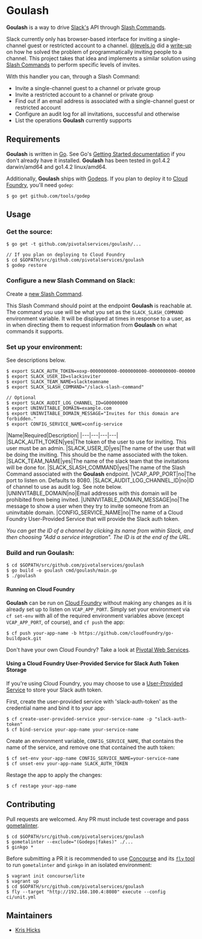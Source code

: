 Goulash
======
**Goulash** is a way to drive [Slack's](https://slack.com) API through [Slash Commands](https://api.slack.com/slash-commands).

Slack currently only has browser-based interface for inviting a single-channel guest or restricted account to a channel. [@levels.io](https://twitter.com/levelsio) did a [write-up](http://levels.io/slack-typeform-auto-invite-sign-ups/) on how he solved the problem of programmatically inviting people to a channel. This project takes that idea and implements a similar solution using [Slash Commands](https://api.slack.com/slash-commands) to perform specific levels of invites.

With this handler you can, through a Slash Command:

* Invite a single-channel guest to a channel or private group
* Invite a restricted account to a channel or private group
* Find out if an email address is associated with a single-channel guest or restricted account
* Configure an audit log for all invitations, successful and otherwise
* List the operations **Goulash** currently supports

## Requirements

**Goulash** is written in [Go](https://www.golang.org). See Go's [Getting Started documentation](https://www.golang.org/doc/install) if you don't already have it installed. **Goulash** has been tested in go1.4.2 darwin/amd64 and go1.4.2 linux/amd64.

Additionally, **Goulash** ships with [Godeps](https://github.com/tools/godep). If you plan to deploy it to [Cloud Foundry](http://pivotal.io/platform-as-a-service/pivotal-cloud-foundry), you'll need `godep`:

```
$ go get github.com/tools/godep
```

## Usage

### Get the source:

```
$ go get -t github.com/pivotalservices/goulash/...

// If you plan on deploying to Cloud Foundry
$ cd $GOPATH/src/github.com/pivotalservices/goulash
$ godep restore 
```

### Configure a new Slash Command on Slack:

Create a [new Slash Command](https://my.slack.com/services/new/slash-commands/).

This Slash Command should point at the endpoint **Goulash** is reachable at. The command you use will be what you set as the `SLACK_SLASH_COMMAND` environment variable. It will be displayed at times in response to a user, as in when directing them to request information from **Goulash** on what commands it supports.

### Set up your environment:

See descriptions below.

```
$ export SLACK_AUTH_TOKEN=xoxp-0000000000-0000000000-0000000000-000000
$ export SLACK_USER_ID=slackinviter
$ export SLACK_TEAM_NAME=slackteamname
$ export SLACK_SLASH_COMMAND="/slack-slash-command"
 
// Optional
$ export SLACK_AUDIT_LOG_CHANNEL_ID=G00000000
$ export UNINVITABLE_DOMAIN=example.com
$ export UNINVITABLE_DOMAIN_MESSAGE="Invites for this domain are forbidden."
$ export CONFIG_SERVICE_NAME=config-service
```

|Name|Required|Description|
|---|---|---|---|
|SLACK_AUTH_TOKEN|yes|The token of the user to use for inviting. This user must be an admin.
|SLACK_USER_ID|yes|The name of the user that will be doing the inviting. This should be the name associated with the token.
|SLACK_TEAM_NAME|yes|The name of the slack team that the invitations will be done for.
|SLACK_SLASH_COMMAND|yes|The name of the Slash Command associated with the **Goulash** endpoint.
|VCAP_APP_PORT|no|The port to listen on. Defaults to 8080.
|SLACK_AUDIT_LOG_CHANNEL_ID|no|ID of channel to use as audit log. See note below.
|UNINVITABLE_DOMAIN|no|Email addresses with this domain will be prohibited from being invited.
|UNINVITABLE_DOMAIN_MESSAGE|no|The message to show a user when they try to invite someone from an uninvitable domain.
|CONFIG_SERVICE_NAME|no|The name of a Cloud Foundry User-Provided Service that will provide the Slack auth token.

*You can get the ID of a channel by clicking its name from within Slack, and then choosing "Add a service integration". The ID is at the end of the URL.*

### Build and run Goulash:

```
$ cd $GOPATH/src/github.com/pivotalservices/goulash
$ go build -o goulash cmd/goulash/main.go
$ ./goulash
```

#### Running on Cloud Foundry
**Goulash** can be run on [Cloud Foundry](http://pivotal.io/platform-as-a-service/pivotal-cloud-foundry) without making any changes as it is already set up to listen on `VCAP_APP_PORT`. Simply set your environment via `cf set-env` with all of the required environment variables above (except `VCAP_APP_PORT`, of course), and `cf push` the app: 

```
$ cf push your-app-name -b https://github.com/cloudfoundry/go-buildpack.git
```

Don't have your own Cloud Foundry? Take a look at [Pivotal Web Services](http://run.pivotal.io).

#### Using a Cloud Foundry User-Provided Service for Slack Auth Token Storage

If you're using Cloud Foundry, you may choose to use a [User-Provided Service](http://docs.cloudfoundry.org/devguide/services/user-provided.html) to store your Slack auth token.

First, create the user-provided service with 'slack-auth-token' as the credential name and bind it to your app:

```
$ cf create-user-provided-service your-service-name -p "slack-auth-token"
$ cf bind-service your-app-name your-service-name
```

Create an environment variable, `CONFIG_SERVICE_NAME`, that contains the name of the service, and remove one that contained the auth token:

```
$ cf set-env your-app-name CONFIG_SERVICE_NAME=your-service-name
$ cf unset-env your-app-name SLACK_AUTH_TOKEN
```

Restage the app to apply the changes:

```
$ cf restage your-app-name
```

## Contributing
Pull requests are welcomed. Any PR must include test coverage and pass [gometalinter](https://github.com/alecthomas/gometalinter).

```
$ cd $GOPATH/src/github.com/pivotalservices/goulash
$ gometalinter --exclude="(Godeps|fakes)" ./...
$ ginkgo *
```

Before submitting a PR it is recommended to use [Concourse](http://concourse.ci) and its [`fly` tool](http://concourse.ci/fly-cli.html) to run `gometalinter` and `ginkgo` in an isolated environment: 

```
$ vagrant init concourse/lite
$ vagrant up
$ cd $GOPATH/src/github.com/pivotalservices/goulash
$ fly --target "http://192.168.100.4:8080" execute --config ci/unit.yml
```

## Maintainers
* [Kris Hicks](mailto:krishicks@gmail.com)
